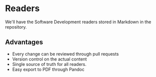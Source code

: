 # Readers
We'll have the Software Development readers stored in Markdown in the repository.

## Advantages

- Every change can be reviewed through pull requests
- Version control on the actual content
- Single source of truth for all readers.
- Easy export to PDF through Pandoc
